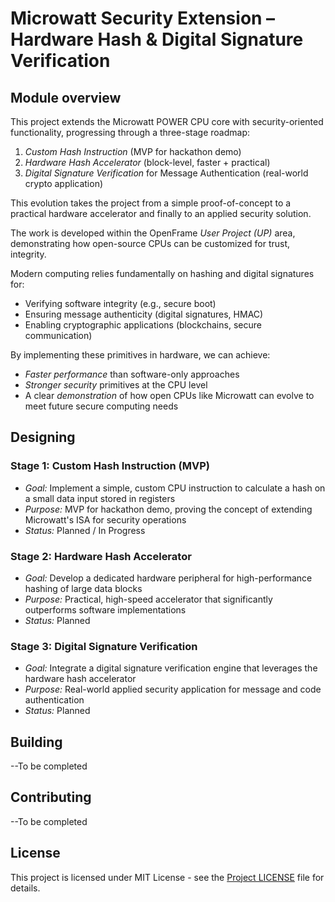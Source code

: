 # Microwatt Security Extension – Hardware Hash & Digital Signature Verification

## Module overview

This project extends the Microwatt POWER CPU core with security-oriented functionality, progressing through a three-stage roadmap:

1.  _Custom Hash Instruction_ (MVP for hackathon demo)
2.  _Hardware Hash Accelerator_ (block-level, faster + practical)
3.  _Digital Signature Verification_ for Message Authentication (real-world crypto application)

This evolution takes the project from a simple proof-of-concept to a practical hardware accelerator and finally to an applied security solution.

The work is developed within the OpenFrame _User Project (UP)_ area, demonstrating how open-source CPUs can be customized for trust, integrity.

Modern computing relies fundamentally on hashing and digital signatures for:

- Verifying software integrity (e.g., secure boot)
- Ensuring message authenticity (digital signatures, HMAC)
- Enabling cryptographic applications (blockchains, secure communication)

By implementing these primitives in hardware, we can achieve:

- _Faster performance_ than software-only approaches
- _Stronger security_ primitives at the CPU level
- A clear _demonstration_ of how open CPUs like Microwatt can evolve to meet future secure computing needs

## Designing

### Stage 1: Custom Hash Instruction (MVP)

- _Goal:_ Implement a simple, custom CPU instruction to calculate a hash on a small data input stored in registers
- _Purpose:_ MVP for hackathon demo, proving the concept of extending Microwatt's ISA for security operations
- _Status:_ Planned / In Progress

### Stage 2: Hardware Hash Accelerator

- _Goal:_ Develop a dedicated hardware peripheral for high-performance hashing of large data blocks
- _Purpose:_ Practical, high-speed accelerator that significantly outperforms software implementations
- _Status:_ Planned

### Stage 3: Digital Signature Verification

- _Goal:_ Integrate a digital signature verification engine that leverages the hardware hash accelerator
- _Purpose:_ Real-world applied security application for message and code authentication
- _Status:_ Planned

## Building
--To be completed

## Contributing
--To be completed

## License
This project is licensed under MIT License - see the [Project LICENSE](https://github.com/tarique-arch/micro_HW/blob/main/Project%20LICENSE) file for details.




